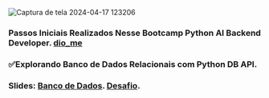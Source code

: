 ![Captura de tela 2024-04-17 123206](https://github.com/DalilaDeveloperMobile/Conhecendo-Linguagem-Python/assets/29806802/83eba503-c094-4431-b85f-e7b4cc9d92de)
### Passos Iniciais Realizados Nesse Bootcamp Python AI Backend Developer. [dio_me](https://www.dio.me/)
### ✅Explorando Banco de Dados Relacionais com Python DB API. 
### Slides: [Banco de Dados](https://hermes.dio.me/files/assets/0a668da4-d06a-490b-b8ff-2b60966617b1.pptx). [Desafio](https://hermes.dio.me/files/assets/2de68bbc-d164-49b8-ac48-366abf227503.pptx).

